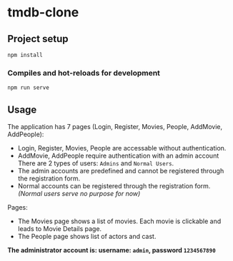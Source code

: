 # tmdb-clone

## Project setup
```
npm install
```

### Compiles and hot-reloads for development
```
npm run serve
```

## Usage
The application has 7 pages (Login, Register, Movies, People, AddMovie, AddPeople):
* Login, Register, Movies, People are accessable without authentication.
* AddMovie, AddPeople require authentication with an admin account  
There are 2 types of users: `Admins` and `Normal Users`.
* The admin accounts are predefined and cannot be registered through the registration form.
* Normal accounts can be registered through the registration form. _(Normal users serve no purpose for now)_  

Pages:
* The Movies page shows a list of movies. Each movie is clickable and leads to Movie Details page.
* The People page shows list of actors and cast.

**The administrator account is: username: `admin`, password `1234567890`**
